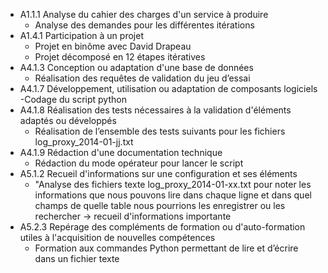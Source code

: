 - A1.1.1 Analyse du cahier des charges d'un service à produire
	- Analyse des demandes pour les différentes itérations
- A1.4.1 Participation à un projet
	- Projet en binôme avec David Drapeau
	- Projet décomposé en 12 étapes itératives
- A4.1.3 Conception ou adaptation d'une base de données
	- Réalisation des requêtes de validation du jeu d’essai
- A4.1.7 Développement, utilisation ou adaptation de composants logiciels
	-Codage du script python
- A4.1.8 Réalisation des tests nécessaires à la validation d'éléments adaptés ou développés
	- Réalisation de l’ensemble des tests suivants pour les fichiers log_proxy_2014-01-jj.txt
- A4.1.9 Rédaction d'une documentation technique
	- Rédaction du mode opérateur pour lancer le script
- A5.1.2 Recueil d'informations sur une configuration et ses éléments
	- "Analyse des fichiers texte log_proxy_2014-01-xx.txt pour noter les informations que nous pouvons lire dans chaque ligne et dans quel champs de quelle table nous pourrions les enregistrer ou les rechercher
-> recueil d'informations importante
- A5.2.3 Repérage des compléments de formation ou d'auto-formation utiles à l'acquisition de nouvelles compétences
	- Formation aux commandes Python permettant de lire et d’écrire dans un fichier texte